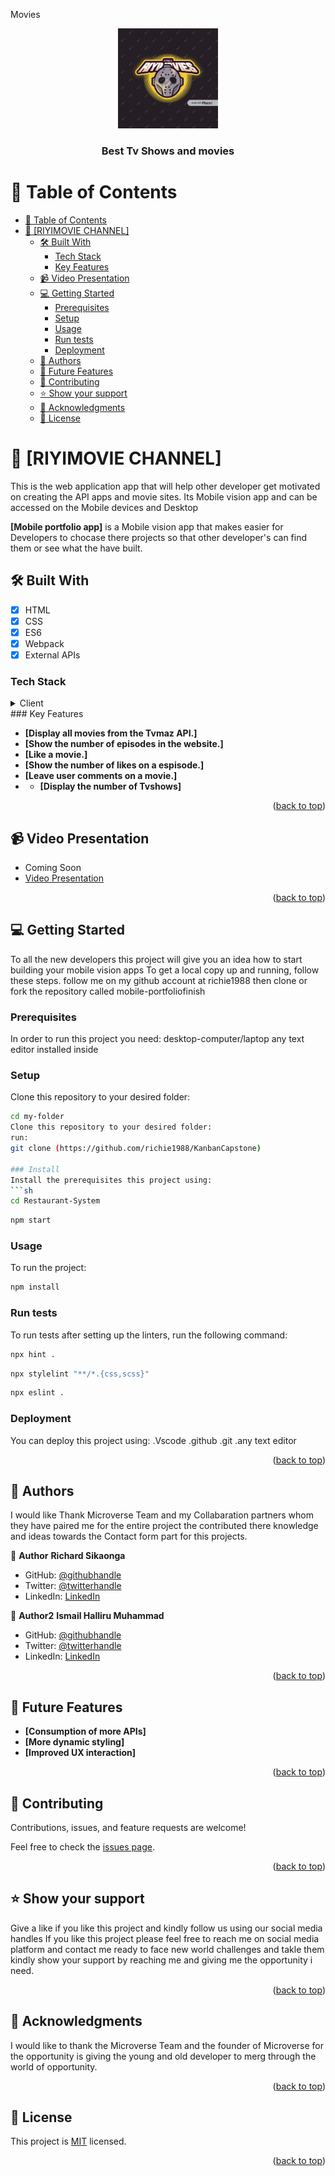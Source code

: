 Movies

<a name="Richard Sikaonga"></a>

<div  align="center">
<img src="src/assets/RIYI-LOGO.png" alt="logo" width="160" border-radius=" 40px" height="auto"/>
<br/>
  <h3><b>Best Tv Shows and movies</b></h3>
</div>

# 📗 Table of Contents

- [📗 Table of Contents](#-table-of-contents)
- [📖 \[RIYIMOVIE CHANNEL\] ](#-riyimovie-channel-)
  - [🛠 Built With ](#-built-with-)
    - [Tech Stack ](#tech-stack-)
    - [Key Features ](#key-features-)
  - [📹 Video Presentation ](#-video-presentation-)
  - [💻 Getting Started ](#-getting-started-)
    - [Prerequisites](#prerequisites)
    - [Setup](#setup)
    - [Usage](#usage)
    - [Run tests](#run-tests)
    - [Deployment](#deployment)
  - [👥 Authors ](#-authors-)
  - [🔭 Future Features ](#-future-features-)
  - [🤝 Contributing ](#-contributing-)
  - [⭐️ Show your support ](#️-show-your-support-)
  - [🙏 Acknowledgments ](#-acknowledgments-)
  - [📝 License ](#-license-)
<!-- PROJECT DESCRIPTION -->

# 📖 [RIYIMOVIE CHANNEL] <a name="about-project"></a>

This is the web application app that will help other developer get motivated on creating the API apps and movie sites.
Its Mobile vision app and can be accessed on the Mobile devices and Desktop

**[Mobile portfolio app]** is a Mobile vision app that makes easier for Developers to chocase there projects
so that other developer's can find them or see what the have built.

## 🛠 Built With <a name="built-with"></a>

- [x] HTML
- [x] CSS
- [x] ES6
- [x] Webpack
- [x] External APIs
### Tech Stack <a name="tech-stack"></a>
<details>
  <summary>Client</summary>
  <ul>
    <li><a href="https://developer.mozilla.org/en-US/docs/Web/HTML">HTML</a></li>
    <li><a href="https://developer.mozilla.org/en-US/docs/Web/CSS">CSS</a></li>
    <li><a href="https://www.javascript.com/">ES6</a></li>
    <li><a href="https://webpack.js.org/">Webpack</a></li>
    <li><a href="https://www.themealdb.com/api.php">Tvmaz API</a></li>
  </ul>
</details>
### Key Features <a name="key-features"></a>

- **[Display all movies from the Tvmaz API.]**
- **[Show the number of episodes in the website.]**
- **[Like a movie.]**
- **[Show the number of likes on a espisode.]**
- **[Leave user comments on a movie.]**
- - **[Display the number of Tvshows]**


<p align="right">(<a href="#readme-top">back to top</a>)</p>

<!-- ## 🚀 Live Demo <a name="live-demo"></a> -->

## 📹 Video Presentation <a name="video-presentation"></a>
- Coming Soon
- [Video Presentation](https://www.loom.com/share/8489447b36fb4be0ae7e317ae1e9e78e?sid=bed2b077-e524-453d-b1cf-44b2b071142f)

<p align="right">(<a href="#readme-top">back to top</a>)</p>

## 💻 Getting Started <a name="getting-started"></a>

To all the new developers this project will give you an idea how to start building your mobile vision apps
To get a local copy up and running, follow these steps.
follow me on my github account at richie1988 then clone or fork the repository called mobile-portfoliofinish

### Prerequisites

In order to run this project you need:
desktop-computer/laptop
any text editor installed inside

### Setup
Clone this repository to your desired folder:
```sh
cd my-folder
Clone this repository to your desired folder:
run:
git clone (https://github.com/richie1988/KanbanCapstone)

### Install
Install the prerequisites this project using:
```sh
cd Restaurant-System
```
```bash
npm start
```

### Usage
To run the project:
```bash
npm install
```
### Run tests
To run tests after setting up the linters, run the following command:
```sh
npx hint .
```
```sh
npx stylelint "**/*.{css,scss}"
```
```bash
npx eslint .
```
### Deployment

You can deploy this project using:
.Vscode
.github
.git
.any text editor

<p align="right">(<a href="#readme-top">back to top</a>)</p>

## 👥 Authors <a name="Richard Sikaonga"></a>

I would like Thank Microverse Team and my Collabaration partners whom they have paired me for the entire project the contributed there knowledge and ideas towards the Contact form part for this projects.

👤 **Author**
 **Richard Sikaonga**
- GitHub: [@githubhandle](https://github.com/richie1988)
- Twitter: [@twitterhandle](@Richiesikaonga)
- LinkedIn: [LinkedIn](in/richard-sikaonga-039940275)

👤 **Author2**
 **Ismail Halliru Muhammad**
- GitHub: [@githubhandle](https://github.com/ismailhallirumuhammad)
- Twitter: [@twitterhandle](https://mobile.twitter.com/IsmailhalliruM1)
- LinkedIn: [LinkedIn](https://www.linkedin.com/mwlite/in/ismail-halliru-muhammad-2a8453127)

<p align="right">(<a href="#readme-top">back to top</a>)</p>

## 🔭 Future Features <a name="future-features"></a>

- **[Consumption of more APIs]**
- **[More dynamic styling]**
- **[Improved UX interaction]**

<p align="right">(<a href="#readme-top">back to top</a>)</p>

## 🤝 Contributing <a name="contributing"></a>

Contributions, issues, and feature requests are welcome!

Feel free to check the [issues page](https://github.com/features/issues).

<p align="right">(<a href="#readme-top">back to top</a>)</p>

## ⭐️ Show your support <a name="support"></a>

Give a like if you like this project and kindly follow us using our social media handles
If you like this project please feel free to reach me on social media platform and contact me ready to face new world challenges and takle them kindly show your support by reaching me and giving me the opportunity i need.

<p align="right">(<a href="#readme-top">back to top</a>)</p>

## 🙏 Acknowledgments <a name="acknowledgements"></a>

I would like to thank the Microverse Team and the founder of Microverse for the opportunity is giving the young and old developer to merg through the world of opportunity.

<p align="right">(<a href="#readme-top">back to top</a>)</p>

## 📝 License <a name="license"></a>

This project is [MIT](./MIT.md) licensed.
<p align="right">(<a href="#readme-top">back to top</a>)</p>
